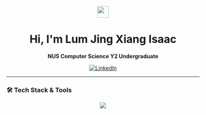 <div align="center">

  <img src="https://media.giphy.com/media/hvRJCLFzcasrR4ia7z/giphy.gif" width="30px"/>
  <h1> Hi, I'm Lum Jing Xiang Isaac </h1>
  <p><strong>NUS Computer Science Y2 Undergraduate</strong></p>

  <p>
    <a href="https://www.linkedin.com/in/isaac-lum-1158b0210/" target="_blank">
      <img src="https://img.shields.io/badge/LinkedIn-0077B5?style=for-the-badge&logo=linkedin&logoColor=white" alt="LinkedIn"/>
    </a>

  </p>

</div>

---

### 🛠️ Tech Stack & Tools

<p align="center">
  <a href="https://skillicons.dev">
    <img src="https://skillicons.dev/icons?i=java,js,python,react,springboot,nextjs,nodejs,express,postgresql,docker,git&perline=8" />
  </a>
</p>
